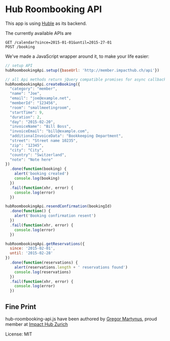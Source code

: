 Hub Roombooking API
===================

This app is using [Huble](http://www.forcebase.org/huble) as its backend.

The currently available APIs are

```
GET /calendar?since=2015-01-01&until=2015-27-01
POST /booking
```

We've made a JavaScript wrapper around it, to make your life easier:

```js
// setup API
hubRoombookingApi.setup({baseUrl: 'http://member.impacthub.ch/api'})

// all Api methods return jQuery compatible promises for async callbacks
hubRoombookingApi.createBooking({
  "category": "member",
  "name": "Joe",
  "email": "joe@example.net",
  "memberId": "123456",
  "room": "smallmeetingroom",
  "startTime": 9,
  "duration": 2,
  "day": "2015-02-20",
  "invoiceName": "Bill Boss",
  "invoiceEmail": "bill@example.com",
  "additionalInvoiceData": "Bookkeeping Department",
  "street": "Street name 10235",
  "zip": "12345",
  "city": "City",
  "country": "Switzerland",
  "note": "Note here"
})
  .done(function(booking) {
    alert('booking created')
    console.log(booking)
  })
  .fail(function(xhr, error) {
    console.log(error)
  })

hubRoombookingApi.resendConfirmation(bookingId)
  .done(function() {
    alert('Booking confirmation resent')
  })
  .fail(function(xhr, error) {
    console.log(error)
  })

hubRoombookingApi.getReservations({
  since: '2015-02-01',
  until: '2015-02-28'
})
  .done(function(reservations) {
    alert(reservations.length + ' reservations found')
    console.log(reservations)
  })
  .fail(function(xhr, error) {
    console.log(error)
  })
```


Fine Print
----------

hub-roombooking-api.js have been authored by [Gregor Martynus](https://github.com/gr2m),
proud member at [Impact Hub Zurich](http://zurich.impacthub.net/)

License: MIT
